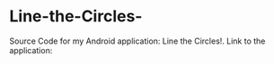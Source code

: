 Line-the-Circles-
=================

Source Code for my Android application: Line the Circles!. Link to the application:
